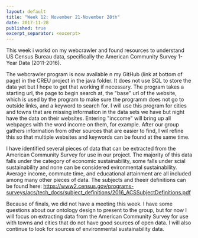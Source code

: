 ```yaml
---
layout: default
title: "Week 12: November 21-November 28th"
date: 2017-11-28
published: true
excerpt_separator: <excerpt>
---
```

This week i workd on my webcrawler and found resources to understand US Census Bureau data, specifically the American Community Survey 1-Year Data (2011-2016). <excerpt>

The webcrawler program is now available n my GitHub (link at bottom of page) in the CREU project in the java folder. It does not use SQL to store the data yet but I hope to get that working if necessary. The program takes a starting url, the page to begin search at, the "base" url of the website, which is used by the program to make sure the programm does not go to outside links, and a keyword to search for. I will use this program for cities and towns that are missing information in the data sets we have but night have the data on their websites. Entering "inccome" will bring up all webpages with the word income on them, for example. After our group gathers information from other sources that are easier to find, I wil refine this so that multiple websites and keywords can be found at the same time.

I have identified several pieces of data that can be extracted from the American Community Survey for use in our project. The majority of this data falls under the category of economic sustainability, some falls under scial sustainability and none can be considered evironmental sustainability. Average income, commute time, and educational attainment are all included among many other pieces of data. The subjects and theeir definitions can be found here: https://www2.census.gov/programs-surveys/acs/tech_docs/subject_definitions/2016_ACSSubjectDefinitions.pdf

Because of finals, we did not have a meeting this week. I have some questions about our ontology design to present to the group, but for now I will focus on extracting data from the American Community Survey for use with towns and cities that do not have good sources of open data. I will also continue to look for sources of environmental sustainability data.
